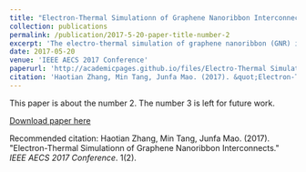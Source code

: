 ```yaml
---
title: "Electron-Thermal Simulationn of Graphene Nanoribbon Interconnects"
collection: publications
permalink: /publication/2017-5-20-paper-title-number-2
excerpt: 'The electro-thermal simulation of graphene nanoribbon (GNR) interconnects is presented in this paper. The Boltzmann transport equation (BTE) is solved under the relaxation time approximation (RTA). The power density, which is obtained by the Boltzmann–Poisson approach, is used as the Joule-heating source in heat conduction equation to calculate the temperature profile along the GNR. The result is then sent back to the BTE for updating the distribution function. This process is iterated until self-consistency is achieved. Based on this method, the current-voltage characteristics of metallic GNRs with different lengths and bias conditions are investigated.'
date: 2017-05-20
venue: 'IEEE AECS 2017 Conference'
paperurl: 'http://academicpages.github.io/files/Electro-Thermal Simulation of Graphene Nanoribbon Interconnects.pdf'
citation: 'Haotian Zhang, Min Tang, Junfa Mao. (2017). &quot;Electron-Thermal Simulationn of Graphene Nanoribbon Interconnects. &quot; <i>IEEE AECS 2017 Conference</i>. 1(2).'
---
```

This paper is about the number 2. The number 3 is left for future work.

[Download paper here](http://academicpages.github.io/files/paper2.pdf)

Recommended citation: Haotian Zhang, Min Tang, Junfa Mao. (2017). "Electron-Thermal Simulationn of Graphene Nanoribbon Interconnects." <i>IEEE AECS 2017 Conference</i>. 1(2).